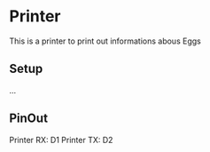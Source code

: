 # Printer
This is a printer to print out informations abous Eggs

## Setup
...

## PinOut
Printer RX: D1
Printer TX: D2
